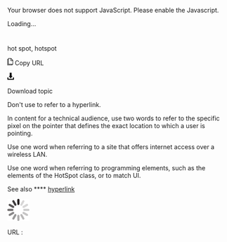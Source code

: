 Your browser does not support JavaScript. Please enable the Javascript.

Loading...

# 

hot spot, hotspot

![Copy URL](hot-spot-hotspot_files/Copy.png)
Copy URL

![Download](hot-spot-hotspot_files/Download.png)

Download topic

Don't use to refer to a hyperlink.

In
content for a technical audience, use two words to refer to the
specific pixel on the pointer that defines the exact location to which a
user is pointing.

Use one word when referring to a site that offers internet access over a wireless LAN. 

Use one word when referring to programming elements, such as the elements of the HotSpot class, or to match UI. 

See also **** [hyperlink](https://worldready.cloudapp.net/Styleguide/Read?id=2700&topicid=33969)

![In progress](hot-spot-hotspot_files/activity-large.gif)

URL :
